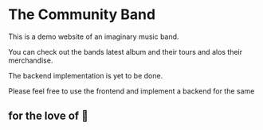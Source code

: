 # The Community Band

This is a demo website of an imaginary music band.

You can check out the bands latest album and their tours and alos their merchandise.

The backend implementation is yet to be done.

Please feel free to use the frontend and implement a backend for the same


## for the love of 🎵
